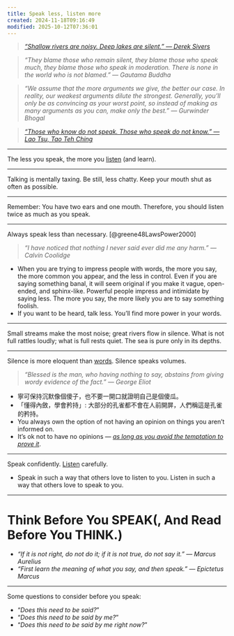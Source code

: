 ```yaml
---
title: Speak less, listen more
created: 2024-11-18T09:16:49
modified: 2025-10-12T07:36:01
---
```


> _[“Shallow rivers are noisy. Deep lakes are silent.” — Derek Sivers](https://sive.rs/h)_

> _“They blame those who remain silent, they blame those who speak much, they blame those who speak in moderation. There is none in the world who is not blamed.” — Gautama Buddha_

> _“We assume that the more arguments we give, the better our case. In reality, our weakest arguments dilute the strongest. Generally, you’ll only be as convincing as your worst point, so instead of making as many arguments as you can, make only the best.” — Gurwinder Bhogal_

> _[“Those who know do not speak. Those who speak do not know.” — Lao Tsu, Tao Teh Ching](https://www.goodreads.com/quotes/9187-those-who-know-do-not-speak-those-who-speak-do)_

---

The less you speak, the more you [listen](Active%20Listening.md) (and learn).

---

Talking is mentally taxing. Be still, less chatty. Keep your mouth shut as often as possible.

---

Remember: You have two ears and one mouth. Therefore, you should listen twice as much as you speak.

---

Always speak less than necessary. [@greene48LawsPower2000]

> _“I have noticed that nothing I never said ever did me any harm.” — Calvin Coolidge_

* When you are trying to impress people with words, the more you say, the more common you appear, and the less in control. Even if you are saying something banal, it will seem original if you make it vague, open-ended, and sphinx-like. Powerful people impress and intimidate by saying less. The more you say, the more likely you are to say something foolish.
* If you want to be heard, talk less. You’ll find more power in your words.

---

Small streams make the most noise; great rivers flow in silence.
What is not full rattles loudly; what is full rests quiet.
The sea is pure only in its depths.

---

Silence is more eloquent than [words](Be%20impeccable%20with%20your%20word.md). Silence speaks volumes.

> _“Blessed is the man, who having nothing to say, abstains from giving wordy evidence of the fact.” — George Eliot_

* 寧可保持沉默像個傻子，也不要一開口就證明自己是個傻瓜。
* 「懂得內斂，學會矜持」: 大部分的孔雀都不會在人前開屏，人們稱這是孔雀的矜持。
 * You always own the option of not having an opinion on things you aren’t informed on.
* It’s ok not to have no opinions — _[as long as you avoid the temptation to prove it](abandon-your-ego.md)_.

---

Speak confidently. [Listen](Active%20Listening.md) carefully.

* Speak in such a way that others love to listen to you. Listen in such a way that others love to speak to you.

---

# Think Before You SPEAK(, And Read Before You THINK.)

* _“If it is not right, do not do it; if it is not true, do not say it.” — Marcus Aurelius_
* _“First learn the meaning of what you say, and then speak.” — Epictetus Marcus_

---

Some questions to consider before you speak:

 * “_Does this need to be said?_”
 * “_Does this need to be said by me?_”
 * “_Does this need to be said by me right now?_”
